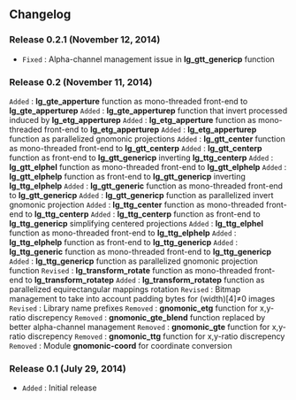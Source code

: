 ## Changelog

### Release 0.2.1 (November 12, 2014)

- `Fixed` : Alpha-channel management issue in **lg\_gtt\_genericp** function

### Release 0.2 (November 11, 2014)

`Added` : **lg\_gte\_apperture** function as mono-threaded front-end to **lg\_gte\_apperturep**
`Added` : **lg\_gte\_apperturep** function that invert processed induced by **lg\_etg\_apperturep**
`Added` : **lg\_etg\_apperture** function as mono-threaded front-end to **lg\_etg\_apperturep**
`Added` : **lg\_etg\_apperturep** function as parallelized gnomonic projections
`Added` : **lg\_gtt\_center** function as mono-threaded front-end to **lg\_gtt\_centerp**
`Added` : **lg\_gtt\_centerp** function as front-end to **lg\_gtt\_genericp** inverting **lg\_ttg\_centerp**
`Added` : **lg\_gtt\_elphel** function as mono-threaded front-end to **lg\_gtt\_elphelp**
`Added` : **lg\_gtt\_elphelp** function as front-end to **lg\_gtt\_genericp** inverting **lg\_ttg\_elphelp**
`Added` : **lg\_gtt\_generic** function as mono-threaded front-end to **lg\_gtt\_genericp**
`Added` : **lg\_gtt\_genericp** function as parallelized invert gnomonic projection
`Added` : **lg\_ttg\_center** function as mono-threaded front-end to **lg\_ttg\_centerp**
`Added` : **lg\_ttg\_centerp** function as front-end to **lg\_ttg\_genericp** simplifying centered projections
`Added` : **lg\_ttg\_elphel** function as mono-threaded front-end to **lg\_ttg\_elphelp**
`Added` : **lg\_ttg\_elphelp** function as front-end to **lg\_ttg\_genericp**
`Added` : **lg\_ttg\_generic** function as mono-threaded front-end to **lg\_ttg\_genericp**
`Added` : **lg\_ttg\_genericp** function as parallelized gnomonic projection function
`Revised` : **lg\_transform\_rotate** function as mono-threaded front-end to **lg\_transform\_rotatep**
`Added` : **lg\_transform\_rotatep** function as parallelized equirectangular mappings rotation
`Revised` : Bitmap management to take into account padding bytes for (width)[4]≠0 images
`Revised` : Library name prefixes
`Removed` : **gnomonic\_etg** function for x,y-ratio discrepency
`Removed` : **gnomonic\_gte_blend** function replaced by better alpha-channel management
`Removed` : **gnomonic\_gte** function for x,y-ratio discrepency
`Removed` : **gnomonic\_ttg** function for x,y-ratio discrepency
`Removed` : Module **gnomonic-coord** for coordinate conversion

### Release 0.1 (July 29, 2014)

- `Added` : Initial release

